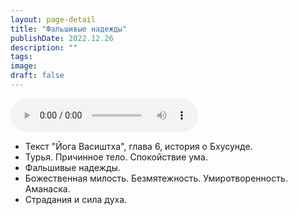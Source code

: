 ```yaml
---
layout: page-detail
title: "Фальшивые надежды"
publishDate: 2022.12.26
description: ""
tags:
image:
draft: false
---
```


<audio title="2022.12.26 - Фальшивые надежды.mp3" src="/upload/iblock/c6b/c6b80f17a93549066c8a6442474ad5fa.mp3" controls=""></audio>

* Текст "Йога Васиштха", глава 6, история о Бхусунде.
* Турья. Причинное тело. Спокойствие ума.
* Фальшивые надежды.
* Божественная милость. Безмятежность. Умиротворенность. Аманаска.
* Страдания и сила духа.

  
